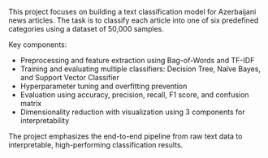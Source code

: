This project focuses on building a text classification model for Azerbaijani news articles. The task is to classify each article into one of six predefined categories using a dataset of 50,000 samples.

Key components:

- Preprocessing and feature extraction using Bag-of-Words and TF-IDF
- Training and evaluating multiple classifiers: Decision Tree, Naïve Bayes, and Support Vector Classifier
- Hyperparameter tuning and overfitting prevention
- Evaluation using accuracy, precision, recall, F1 score, and confusion matrix
- Dimensionality reduction with visualization using 3 components for interpretability

The project emphasizes the end-to-end pipeline from raw text data to interpretable, high-performing classification results.
